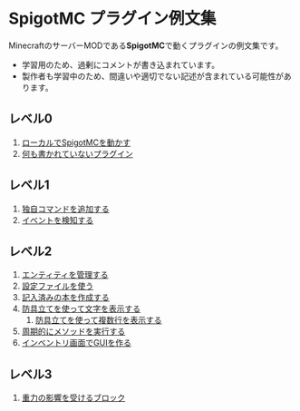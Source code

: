 # SpigotMC プラグイン例文集

MinecraftのサーバーMODである**SpigotMC**で動くプラグインの例文集です。


* 学習用のため、過剰にコメントが書き込まれています。
* 製作者も学習中のため、間違いや適切でない記述が含まれている可能性があります。


## レベル0

1. [ローカルでSpigotMCを動かす](local-server)
2. [何も書かれていないプラグイン](blank-plugin)


## レベル1

1. [独自コマンドを追加する](create-slash-command)
2. [イベントを検知する](event-handling)


## レベル2

1. [エンティティを管理する](entity-management)
2. [設定ファイルを使う](configuration-file)
3. [記入済みの本を作成する](bind-book)
4. [防具立てを使って文字を表示する](display-text)
   1. [防具立てを使って複数行を表示する](signboard)
5. [周期的にメソッドを実行する](countdown)
6. [インベントリ画面でGUIを作る](gui-inventory)


## レベル3

1. [重力の影響を受けるブロック](block-gravity)
